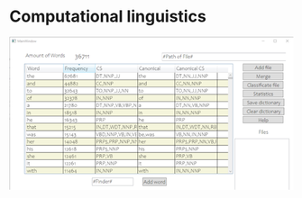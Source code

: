 # Computational linguistics
![Screenshot of this application](application.png?raw=true "Screenshot of this application")
